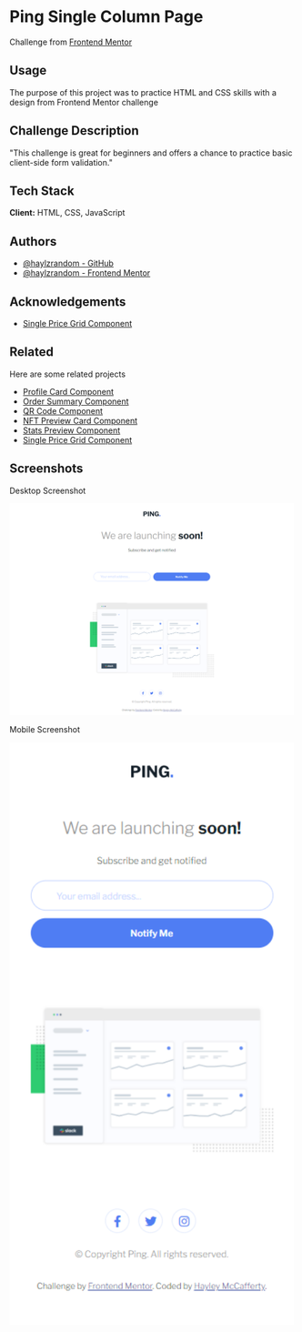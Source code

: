 # Ping Single Column Page

Challenge from [Frontend Mentor](https://www.frontendmentor.io/)

## Usage

The purpose of this project was to practice HTML and CSS skills with a design
from Frontend Mentor challenge

## Challenge Description

"This challenge is great for beginners and offers a chance to practice basic
client-side form validation."

## Tech Stack

**Client:** HTML, CSS, JavaScript

## Authors

- [@haylzrandom - GitHub](https://www.github.com/haylzrandom)
- [@haylzrandom - Frontend Mentor](https://www.frontendmentor.io/profile/HaylzRandom)

## Acknowledgements

- [Single Price Grid Component](https://www.frontendmentor.io/challenges/ping-single-column-coming-soon-page-5cadd051fec04111f7b848da)

## Related

Here are some related projects

- [Profile Card Component](https://github.com/HaylzRandom/profile-card-component)
- [Order Summary Component](https://github.com/HaylzRandom/order-summary-component)
- [QR Code Component](https://github.com/HaylzRandom/qr-code-component)
- [NFT Preview Card Component](https://github.com/HaylzRandom/nft-preview-card-component)
- [Stats Preview Component](https://github.com/HaylzRandom/stats-preview-card-component)
- [Single Price Grid Component](https://github.com/HaylzRandom/single-price-component)

## Screenshots

Desktop Screenshot

<img src="./screenshots/desktop-screenshot.png" alt="Desktop Screenshot" width="500">

Mobile Screenshot

<img src="./screenshots/mobile-screenshot.png" alt="Mobile Screenshot" width="500">
